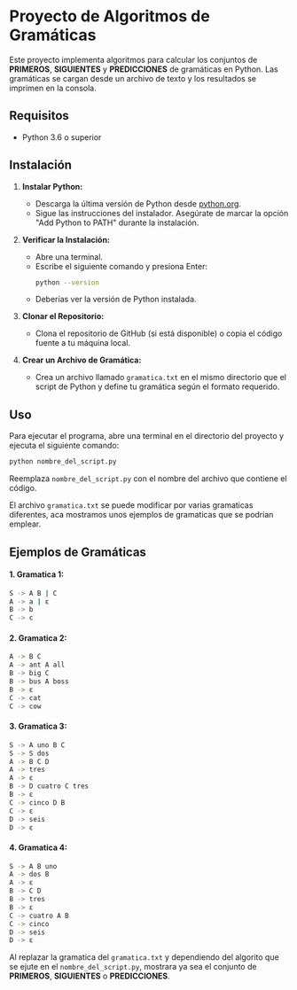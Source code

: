# Proyecto de Algoritmos de Gramáticas

Este proyecto implementa algoritmos para calcular los conjuntos de **PRIMEROS**, **SIGUIENTES** y **PREDICCIONES** de gramáticas en Python. Las gramáticas se cargan desde un archivo de texto y los resultados se imprimen en la consola.

## Requisitos

- Python 3.6 o superior

## Instalación

1. **Instalar Python:**
   - Descarga la última versión de Python desde [python.org](https://www.python.org/downloads/).
   - Sigue las instrucciones del instalador. Asegúrate de marcar la opción "Add Python to PATH" durante la instalación.

2. **Verificar la Instalación:**
   - Abre una terminal.
   - Escribe el siguiente comando y presiona Enter:
     ```bash
     python --version
     ```
   - Deberías ver la versión de Python instalada.

3. **Clonar el Repositorio:**
   - Clona el repositorio de GitHub (si está disponible) o copia el código fuente a tu máquina local.

4. **Crear un Archivo de Gramática:**
   - Crea un archivo llamado `gramatica.txt` en el mismo directorio que el script de Python y define tu gramática según el formato requerido.

## Uso

Para ejecutar el programa, abre una terminal en el directorio del proyecto y ejecuta el siguiente comando:

```bash
python nombre_del_script.py
```
Reemplaza ```nombre_del_script.py``` con el nombre del archivo que contiene el código.

El archivo `gramatica.txt` se puede modificar por varias gramaticas diferentes, aca mostramos unos ejemplos de gramaticas que se podrian emplear.

## Ejemplos de Gramáticas 
#### 1. Gramatica 1:
```bash
S -> A B | C
A -> a | ε
B -> b
C -> c
```
#### 2. Gramatica 2:
```bash
A -> B C
A -> ant A all
B -> big C
B -> bus A boss
B -> ε
C -> cat
C -> cow
```
#### 3. Gramatica 3:
```bash
S -> A uno B C
S -> S dos
A -> B C D
A -> tres
A -> ε
B -> D cuatro C tres
B -> ε
C -> cinco D B
C -> ε
D -> seis
D -> ε
```
#### 4. Gramatica 4:
```bash
S -> A B uno
A -> dos B
A -> ε
B -> C D
B -> tres
B -> ε
C -> cuatro A B 
C -> cinco
D -> seis
D -> ε
```

Al replazar la gramatica del `gramatica.txt` y dependiendo del algorito que se ejute en el `nombre_del_script.py`, mostrara ya sea el conjunto de **PRIMEROS**, **SIGUIENTES** o **PREDICCIONES**. 
